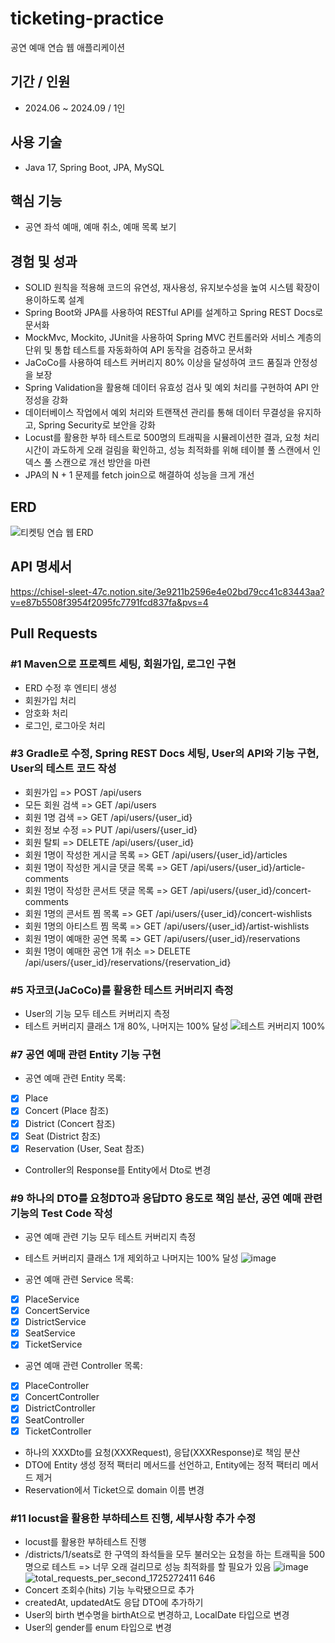 # ticketing-practice
공연 예매 연습 웹 애플리케이션

## 기간 / 인원
- 2024.06 ~ 2024.09 / 1인

## 사용 기술
- Java 17, Spring Boot, JPA, MySQL

## 핵심 기능
- 공연 좌석 예매, 예매 취소, 예매 목록 보기

## 경험 및 성과
- SOLID 원칙을 적용해 코드의 유연성, 재사용성, 유지보수성을 높여 시스템 확장이 용이하도록 설계
- Spring Boot와 JPA를 사용하여 RESTful API를 설계하고 Spring REST Docs로 문서화
- MockMvc, Mockito, JUnit을 사용하여 Spring MVC 컨트롤러와 서비스 계층의 단위 및 통합 테스트를 자동화하여 API 동작을 검증하고 문서화
- JaCoCo를 사용하여 테스트 커버리지 80% 이상을 달성하여 코드 품질과 안정성을 보장
- Spring Validation을 활용해 데이터 유효성 검사 및 예외 처리를 구현하여 API 안정성을 강화
- 데이터베이스 작업에서 예외 처리와 트랜잭션 관리를 통해 데이터 무결성을 유지하고, Spring Security로 보안을 강화
- Locust를 활용한 부하 테스트로 500명의 트래픽을 시뮬레이션한 결과, 요청 처리 시간이 과도하게 오래 걸림을 확인하고, 성능 최적화를 위해 테이블 풀 스캔에서 인덱스 풀 스캔으로 개선 방안을 마련
- JPA의 N + 1 문제를 fetch join으로 해결하여 성능을 크게 개선
  
## ERD 
![티켓팅 연습 웹 ERD](https://github.com/user-attachments/assets/7817fa2b-f31d-4095-9bd0-83e852542dce)

## API 명세서
https://chisel-sleet-47c.notion.site/3e9211b2596e4e02bd79cc41c83443aa?v=e87b5508f3954f2095fc7791fcd837fa&pvs=4

## Pull Requests

### #1 Maven으로 프로젝트 세팅, 회원가입, 로그인 구현
- ERD 수정 후 엔티티 생성
- 회원가입 처리
- 암호화 처리
- 로그인, 로그아웃 처리

### #3 Gradle로 수정, Spring REST Docs 세팅, User의 API와 기능 구현, User의 테스트 코드 작성
- 회원가입 => POST /api/users
- 모든 회원 검색 => GET /api/users
- 회원 1명 검색 => GET /api/users/{user_id}
- 회원 정보 수정 => PUT /api/users/{user_id}
- 회원 탈퇴 => DELETE /api/users/{user_id}
- 회원 1명이 작성한 게시글 목록 => GET /api/users/{user_id}/articles
- 회원 1명이 작성한 게시글 댓글 목록 => GET /api/users/{user_id}/article-comments
- 회원 1명이 작성한 콘서트 댓글 목록 => GET /api/users/{user_id}/concert-comments
- 회원 1명의 콘서트 찜 목록 => GET /api/users/{user_id}/concert-wishlists
- 회원 1명의 아티스트 찜 목록 => GET /api/users/{user_id}/artist-wishlists
- 회원 1명이 예매한 공연 목록 => GET /api/users/{user_id}/reservations
- 회원 1명이 예매한 공연 1개 취소 => DELETE /api/users/{user_id}/reservations/{reservation_id}

### #5 자코코(JaCoCo)를 활용한 테스트 커버리지 측정
- User의 기능 모두 테스트 커버리지 측정
- 테스트 커버리지 클래스 1개 80%, 나머지는 100% 달성
![테스트 커버리지 100%](https://github.com/user-attachments/assets/3a767376-2130-4e34-96e4-2386e1acad33)

### #7 공연 예매 관련 Entity 기능 구현
- 공연 예매 관련 Entity 목록: 
- [X] Place
- [X] Concert (Place 참조)
- [X] District (Concert 참조)
- [X] Seat (District 참조)
- [X] Reservation (User, Seat 참조)
- Controller의 Response를 Entity에서 Dto로 변경

### #9 하나의 DTO를 요청DTO과 응답DTO 용도로 책임 분산, 공연 예매 관련 기능의 Test Code 작성
- 공연 예매 관련 기능 모두 테스트 커버리지 측정
- 테스트 커버리지 클래스 1개 제외하고 나머지는 100% 달성
![image](https://github.com/user-attachments/assets/f59550d6-a9c1-483b-90af-8cd07399a13d)

- 공연 예매 관련 Service 목록: 
- [x] PlaceService
- [x] ConcertService
- [x] DistrictService
- [x] SeatService
- [x] TicketService
- 공연 예매 관련 Controller 목록: 
- [x] PlaceController
- [x] ConcertController
- [x] DistrictController
- [x] SeatController
- [x] TicketController
- 하나의 XXXDto를 요청(XXXRequest), 응답(XXXResponse)로 책임 분산
- DTO에 Entity 생성 정적 팩터리 메서드를 선언하고, Entity에는 정적 팩터리 메서드 제거
- Reservation에서 Ticket으로 domain 이름 변경

### #11 locust을 활용한 부하테스트 진행, 세부사항 추가 수정
- locust를 활용한 부하테스트 진행
- /districts/1/seats로 한 구역의 좌석들을 모두 불러오는 요청을 하는 트래픽을 500명으로 테스트
=> 너무 오래 걸리므로 성능 최적화를 할 필요가 있음
![image](https://github.com/user-attachments/assets/82657000-e10c-46ea-8a0c-1436e641ab0b)
![total_requests_per_second_1725272411 646](https://github.com/user-attachments/assets/fad26d14-0bb8-461f-91d8-6c25ebcd5448)
- Concert 조회수(hits) 기능 누락됐으므로 추가
- createdAt, updatedAt도 응답 DTO에 추가하기
- User의 birth 변수명을 birthAt으로 변경하고, LocalDate 타입으로 변경
- User의 gender를 enum 타입으로 변경
